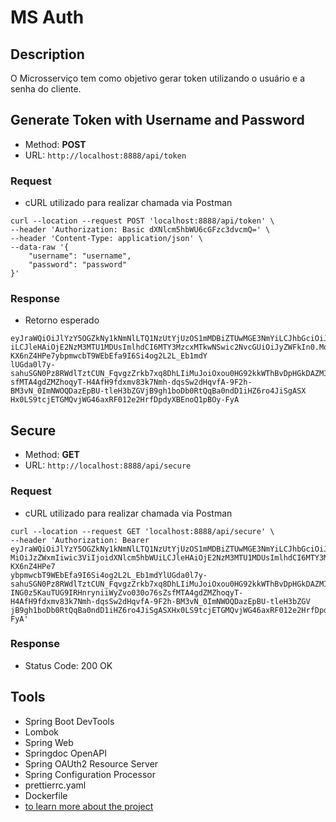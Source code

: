 # MS Auth  

## Description  

O Microsserviço tem como objetivo gerar token utilizando o usuário e a senha do cliente.  

## Generate Token with Username and Password   

- Method: **POST**
- URL: `http://localhost:8888/api/token`

### Request  

- cURL utilizado para realizar chamada via Postman  

```text
curl --location --request POST 'localhost:8888/api/token' \
--header 'Authorization: Basic dXNlcm5hbWU6cGFzc3dvcmQ=' \
--header 'Content-Type: application/json' \
--data-raw '{
    "username": "username",
    "password": "password"
}'
```

### Response  

- Retorno esperado  

```text
eyJraWQiOiJlYzY5OGZkNy1kNmNlLTQ1NzUtYjUzOS1mMDBiZTUwMGE3NmYiLCJhbGciOiJSUzI1NiJ9.eyJpc3MiOiJzZWxmIiwic3ViIjoidXNlcm5hbWU
iLCJleHAiOjE2NzM3MTU1MDUsImlhdCI6MTY3MzcxMTkwNSwic2NvcGUiOiJyZWFkIn0.Mq9HVc-KX6nZ4HPe7ybpmwcbT9WEbEfa9I6Si4og2L2L_Eb1mdY
lUGda0l7y-sahuSGN0Pz8RWdlTztCUN_FqvgzZrkb7xq8DhLIiMuJoiOxou0HG92kkWThBvDpHGkDAZMIfYK2ING0z5KauTUG9IRHnryniiWyZvo030o76sZ
sfMTA4gdZMZhoqyT-H4AfH9fdxmv83k7Nmh-dqsSw2dHqvfA-9F2h-BM3vN_0ImNWOQDazEpBU-tleH3bZGVjB9gh1boDb0RtQqBa0ndD1iHZ6ro4JiSgASX
Hx0LS9tcjETGMQvjWG46axRF012e2HrfDpdyXBEnoQ1pBOy-FyA
```

## Secure  

- Method: **GET**
- URL: `http://localhost:8888/api/secure`

### Request  

- cURL utilizado para realizar chamada via Postman  

```text
curl --location --request GET 'localhost:8888/api/secure' \
--header 'Authorization: Bearer eyJraWQiOiJlYzY5OGZkNy1kNmNlLTQ1NzUtYjUzOS1mMDBiZTUwMGE3NmYiLCJhbGciOiJSUzI1NiJ9.eyJpc3
MiOiJzZWxmIiwic3ViIjoidXNlcm5hbWUiLCJleHAiOjE2NzM3MTU1MDUsImlhdCI6MTY3MzcxMTkwNSwic2NvcGUiOiJyZWFkIn0.Mq9HVc-KX6nZ4HPe7
ybpmwcbT9WEbEfa9I6Si4og2L2L_Eb1mdYlUGda0l7y-sahuSGN0Pz8RWdlTztCUN_FqvgzZrkb7xq8DhLIiMuJoiOxou0HG92kkWThBvDpHGkDAZMIfYK2
ING0z5KauTUG9IRHnryniiWyZvo030o76sZsfMTA4gdZMZhoqyT-H4AfH9fdxmv83k7Nmh-dqsSw2dHqvfA-9F2h-BM3vN_0ImNWOQDazEpBU-tleH3bZGV
jB9gh1boDb0RtQqBa0ndD1iHZ6ro4JiSgASXHx0LS9tcjETGMQvjWG46axRF012e2HrfDpdyXBEnoQ1pBOy-FyA'
```

### Response  

- Status Code: 200 OK  


## Tools


- Spring Boot DevTools
- Lombok
- Spring Web
- Springdoc OpenAPI
- Spring OAUth2 Resource Server  
- Spring Configuration Processor  
- prettierrc.yaml
- Dockerfile
- [to learn more about the project](/src/main/resources/DOC.md)  